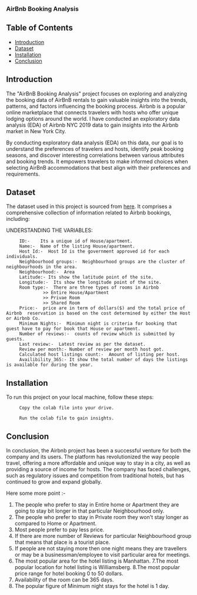 ### AirBnb Booking Analysis
## Table of Contents
- [Introduction](#introduction)
- [Dataset](#dataset)
- [Installation](#installation)
- [Conclusion](#conclusion)


## Introduction
The "AirBnB Booking Analysis" project focuses on exploring and analyzing the booking data of AirBnB rentals to gain valuable insights into the trends, patterns, and factors influencing the booking process. Airbnb is a popular online marketplace that connects travelers with hosts who offer unique lodging options around the world.
I have conducted an exploratory data analysis (EDA) of Airbnb NYC 2019 data to gain insights into the Airbnb market in New York City.

By conducting exploratory data analysis (EDA) on this data, our goal is to understand the preferences of travelers and hosts, identify peak booking seasons, and discover interesting correlations between various attributes and booking trends. It empowers travelers to make informed choices when selecting AirBnB accommodations that best align with their preferences and requirements.

## Dataset
The dataset used in this project is sourced from [here](https://drive.google.com/file/d/1ioU5r9KEYSfwgfUi22SclVkx4l1a_8ou/view?usp=sharing). It comprises a comprehensive collection of information related to Airbnb bookings, including:


UNDERSTANDING THE VARIABLES:
         
         ID:-    Its a unique id of House/apartment.
         Name:-  Name of the listing House/apartment.
         Host Id:-  Host Id is the government approved id for each individuals.
         Neighbourhood groups:-  Neighbourhood groups are the cluster of neighbourhoods in the area.
         Neighbourhood:-  Area
         Latitude:- Its show the latitude point of the site.
         Longitude:-  Its show the longitude point of the site.
         Room type:-  There are three types of rooms in Airbnb
                  >> Entire House/Apartment
                  >> Privae Room
                  >> Shared Room
         Price:-  price are in term of dollars($) and the total price of Airbnb  reservation is based on the cost determined by either the Host or Airbnb Co.
         Minimum Nights:-  Minimun night is criteria for booking that guest have to pay for book that House or apartment.                  
         Number of reviews:-  counts of review which is submitted by guests.
         Last review:-  Latest review as per the dataset.
         Review per month:- Number of review per month host got.
         Calculated host listings count:-  Amount of listing per host.
         Availibility_365:- It show the total number of days the listings is available for during the year.

## Installation

To run this project on your local machine, follow these steps:

         Copy the colab file into your drive.

         Run the colab file to gain insights.


## Conclusion

In conclusion, the Airbnb project has been a successful venture for both the company and its users. The platform has revolutionized the way people travel, offering a more affordable and unique way to stay in a city, as well as providing a source of income for hosts. The company has faced challenges, such as regulatory issues and competition from traditional hotels, but has continued to grow and expand globally.

Here some more point :-

1. The people who prefer to stay in Entire home or Apartment they are going to stay bit longer in that particular Neighbourhood only.
2. The people who prefer to stay in Private room they won't stay longer as compared to Home or Apartment.
3. Most people prefer to pay less price.
4. If there are more number of Reviews for particular Neighbourhood group that means that place is a tourist place.
5. If people are not staying more then one night means they are travellers or may be a businessman/employee to visit particular area for meetings.
6. The most popular area for the hotel listing is Manhattan.
7.The most popular location for hotel listing is Williamsberg.
8.The most popular price range for hotel booking 0 to 50 dollars.
9. Availability of the room can be 365 days.
10. The popular figure of Minimum night stays for the hotel is 1 day.
